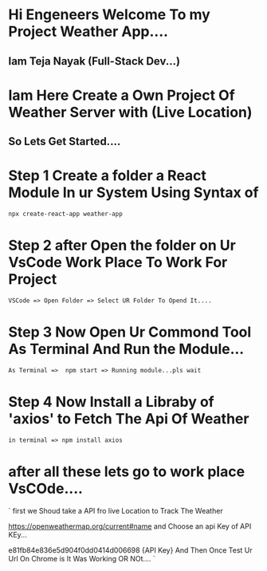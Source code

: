 # Hi Engeneers Welcome To my Project Weather App....

## Iam Teja Nayak  (Full-Stack Dev...)

# Iam Here Create a Own Project Of Weather Server with (Live Location)

## So Lets Get Started....

# Step 1 Create a folder a React Module In ur System Using Syntax of
`
npx create-react-app weather-app
`
# Step 2 after Open the folder on Ur VsCode Work Place To Work For Project
`
VSCode => Open Folder => Select UR Folder To Opend It....
` 
# Step 3 Now Open Ur Commond Tool As Terminal And Run the Module...
`
As Terminal =>  npm start => Running module...pls wait
`
# Step 4 Now Install a Libraby of 'axios' to Fetch The Api Of Weather
`
in terminal => npm install axios
`
# after all these lets go to work place VsCOde....
`
first we Shoud take a API fro live Location to Track The Weather 

https://openweathermap.org/current#name
and Choose an api Key of API KEy...

e81fb84e836e5d904f0dd0414d006698 {API Key}
And Then Once Test Ur Url On Chrome is It Was Working OR NOt....
`



